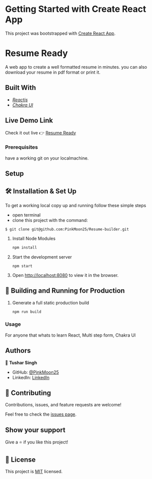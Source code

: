 # Getting Started with Create React App

This project was bootstrapped with [Create React App](https://github.com/facebook/create-react-app).

# Resume Ready

A web app to create a well formatted resume in minutes. you can also download your resume in pdf format or print it.

## Built With

 - *[Reactjs](https://reactjs.org/)*
 - *[Chakra UI](https://chakra-ui.com/)*
 
## Live Demo Link

   Check it out live :point_right: [Resume Ready](https://resume-builder-pinkmoon25.vercel.app/)

### Prerequisites

have a working git on your localmachine.

## Setup


## 🛠 Installation & Set Up
To get a working local copy up and running follow these simple steps

- open terminal
- clone this project with the command:

```
$ git clone git@github.com:PinkMoon25/Resume-builder.git
```
1. Install Node Modules

   ```sh
   npm install
   ```

2. Start the development server

   ```
   npm start
   ```

3. Open [http://localhost:8080](http://localhost:8080) to view it in the browser.

## 🚀 Building and Running for Production

1. Generate a full static production build

   ```sh
   npm run build
   ```
### Usage
For anyone that whats to learn React, Multi step form, Chakra UI


## Authors

👤 **Tushar Singh**

- GitHub: [@PinkMoon25](https://github.com/PinkMoon25/)
- LinkedIn: [LinkedIn](https://www.linkedin.com/in/meet-tushar-singh/)
 
## 🤝 Contributing

Contributions, issues, and feature requests are welcome!

Feel free to check the [issues page](https://github.com/PinkMoon25/Resume-builder/issues).


## Show your support

Give a ⭐️ if you like this project!

## 📝 License

This project is [MIT](./LICENSE) licensed.
